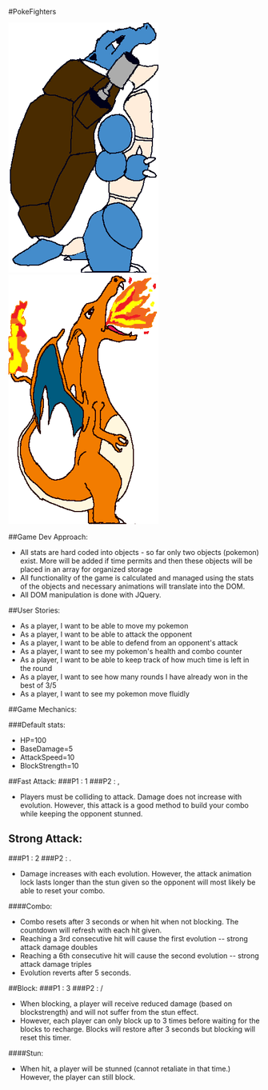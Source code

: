 #PokeFighters

![Image of Blastoise](img/Squirtle/blastoise.png)
![Image of Charizard](img/Charmander/charizard.png)

##Game Dev Approach:
* All stats are hard coded into objects - so far only two objects (pokemon) exist. More will be added if time permits and then these objects will be placed in an array for organized storage
* All functionality of the game is calculated and managed using the stats of the objects and necessary animations will translate into the DOM.
* All DOM manipulation is done with JQuery.

##User Stories:
* As a player, I want to be able to move my pokemon
* As a player, I want to be able to attack the opponent
* As a player, I want to be able to defend from an opponent's attack
* As a player, I want to see my pokemon's health and combo counter
* As a player, I want to be able to keep track of how much time is left in the round
* As a player, I want to see how many rounds I have already won in the best of 3/5
* As a player, I want to see my pokemon move fluidly

##Game Mechanics:

###Default stats:
* HP=100
* BaseDamage=5
* AttackSpeed=10
* BlockStrength=10


##Fast Attack:
###P1 :  1
###P2 :  ,
* Players must be colliding to attack. Damage does not increase with evolution. However, this attack is a good method to build your combo while keeping the opponent stunned.

## Strong Attack:
###P1 :  2
###P2 :  .
* Damage increases with each evolution. However, the attack animation lock lasts longer than the stun given so the opponent will most likely be able to reset your combo.

####Combo:

* Combo resets after 3 seconds or when hit when not blocking. The countdown will refresh with each hit given.
* Reaching a 3rd consecutive hit will cause the first evolution -- strong attack damage doubles
* Reaching a 6th consecutive hit will cause the second evolution -- strong attack damage triples
* Evolution reverts after 5 seconds.

##Block:
###P1 :  3
###P2 :  /

* When blocking, a player will receive reduced damage (based on blockstrength) and will not suffer from the stun effect.
* However, each player can only block up to 3 times before waiting for the blocks to recharge. Blocks will restore after 3 seconds but blocking will reset this timer.

####Stun:

* When hit, a player will be stunned (cannot retaliate in that time.) However, the player can still block.